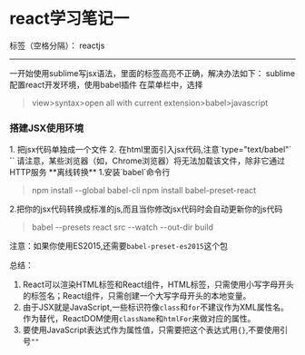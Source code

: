 ﻿# react学习笔记一

标签（空格分隔）： reactjs

---
一开始使用sublime写jsx语法，里面的标签高亮不正确，解决办法如下：
sublime配置react开发环境，使用babel插件
在菜单栏中，选择
>view>syntax>open all with current extension>babel>javascript

    
<h3>搭建JSX使用环境</h3>
1. 把jsx代码单独成一个文件
2. 在html里面引入jsx代码,注意`type="text/babel"`
`<script type="text/babel" src="XX.js"></script>`
请注意，某些浏览器（如，Chrome浏览器）将无法加载该文件，除非它通过HTTP服务
**离线转换**
1.安装`babel`命令行
    
>npm install --global babel-cli
>npm install babel-preset-react

2.把你的jsx代码转换成标准的js,而且当你修改jsx代码时会自动更新你的js代码
>babel --presets react src --watch --out-dir build

注意：如果你使用ES2015,还需要`babel-preset-es2015`这个包

总结：
1. React可以渲染HTML标签和React组件，HTML标签，只需使用小写字母开头的标签名；React组件，只需创建一个大写字母开头的本地变量。
2. 由于JSX就是JavaScript,一些标识符像`class`和`for`不建议作为XML属性名。作为替代，ReactDOM使用`className`和`htmlFor`来做对应的属性。
3. 要使用JavaScript表达式作为属性值，只需要把这个表达式用`{}`,不要使用引号`""`




